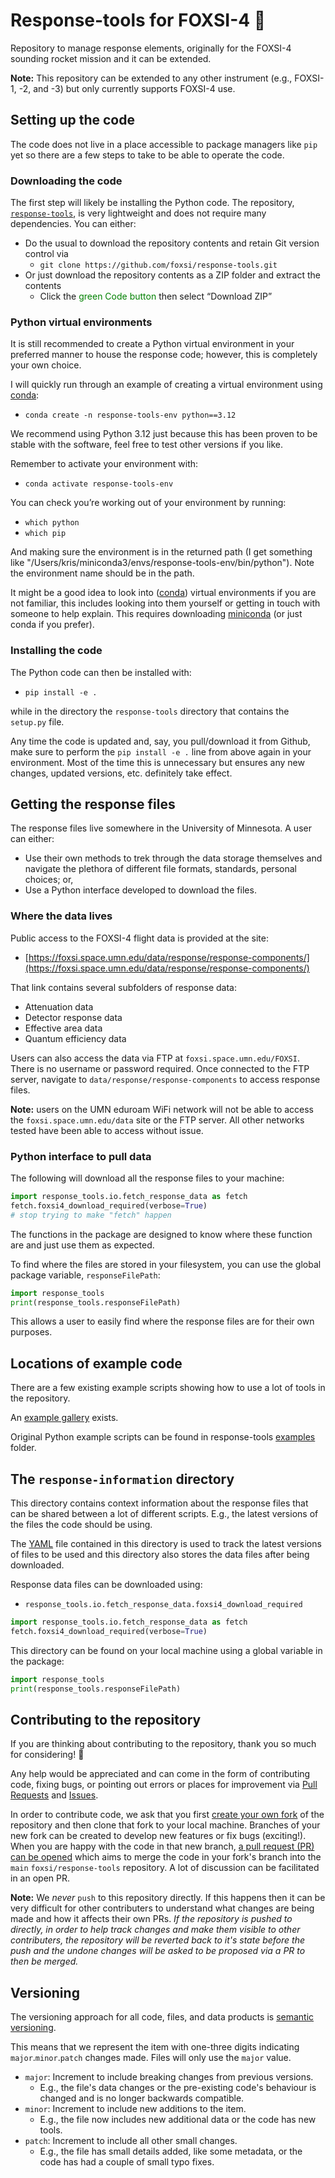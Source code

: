 # Response-tools for FOXSI-4 <span>&#129418;</span>

Repository to manage response elements, originally for the FOXSI-4 sounding rocket mission and it can be extended.

**Note:** This repository can be extended to any other instrument (e.g., FOXSI-1, -2, and -3) but only currently supports FOXSI-4 use.

## Setting up the code

The code does not live in a place accessible to package managers like `pip` yet so there are a few steps to take to be able to operate the code.

### Downloading the code

The first step will likely be installing the Python code. The repository, [`response-tools`](https://github.com/foxsi/response-tools), is very lightweight and does not require many dependencies. You can either:

- Do the usual to download the repository contents and retain Git version control via
  - `git clone https://github.com/foxsi/response-tools.git`
- Or just download the repository contents as a ZIP folder and extract the contents
  - Click the <span style="color:green">green Code button</span> then select “Download ZIP”

### Python virtual environments

It is still recommended to create a Python virtual environment in your preferred manner to house the response code; however, this is completely your own choice.

I will quickly run through an example of creating a virtual environment using [conda](https://docs.conda.io/projects/conda/en/stable/index.html):

- `conda create -n response-tools-env python==3.12`

We recommend using Python 3.12 just because this has been proven to be stable with the software, feel free to test other versions if you like.

Remember to activate your environment with:

- `conda activate response-tools-env`

You can check you’re working out of your environment by running:

- `which python`
- `which pip`
  
And making sure the environment is in the returned path (I get something like "/Users/kris/miniconda3/envs/response-tools-env/bin/python"). Note the environment name should be in the path.

It might be a good idea to look into ([conda](https://conda.io/projects/conda/en/latest/user-guide/tasks/manage-environments.html)) virtual environments if you are not familiar, this includes looking into them yourself or getting in touch with someone to help explain. This requires downloading [miniconda](https://docs.anaconda.com/miniconda/install/#quick-command-line-install) (or just conda if you prefer).

### Installing the code

The Python code can then be installed with:

- `pip install -e .`

while in the directory the `response-tools` directory that contains the `setup.py` file.

Any time the code is updated and, say, you pull/download it from Github, make sure to perform the `pip install -e .` line from above again in your environment. Most of the time this is unnecessary but ensures any new changes, updated versions, etc. definitely take effect.

## Getting the response files

The response files live somewhere in the University of Minnesota. A user can either:

- Use their own methods to trek through the data storage themselves and navigate the plethora of different file formats, standards, personal choices; or,
- Use a Python interface developed to download the files.

### Where the data lives

Public access to the FOXSI-4 flight data is provided at the site:

- [https://foxsi.space.umn.edu/data/response/response-components/](https://foxsi.space.umn.edu/data/response/response-components/)

That link contains several subfolders of response data:

- Attenuation data
- Detector response data
- Effective area data
- Quantum efficiency data

Users can also access the data via FTP at `foxsi.space.umn.edu/FOXSI`. There is no username or password required. Once connected to the FTP server, navigate to `data/response/response-components` to access response files.

**Note:** users on the UMN eduroam WiFi network will not be able to access the `foxsi.space.umn.edu/data` site or the FTP server. All other networks tested have been able to access without issue.

### Python interface to pull data

The following will download all the response files to your machine:

```python
import response_tools.io.fetch_response_data as fetch
fetch.foxsi4_download_required(verbose=True)
# stop trying to make "fetch" happen
```

The functions in the package are designed to know where these function are and just use them as expected.

To find where the files are stored in your filesystem, you can use the global package variable, `responseFilePath`:

```python
import response_tools
print(response_tools.responseFilePath)
```

This allows a user to easily find where the response files are for their own purposes.

## Locations of example code

There are a few existing example scripts showing how to use a lot of tools in the repository.

An [example gallery](auto_examples/index) exists.

Original Python example scripts can be found in response-tools [examples](https://github.com/foxsi/response-tools/tree/main/examples) folder.

## The `response-information` directory

This directory contains context information about the response files that can be shared between a lot of different scripts. E.g., the latest versions of the files the code should be using.

The [YAML](https://github.com/foxsi/response-tools/tree/main/response_tools/response-information) file contained in this directory is used to track the latest versions of files to be used and this directory also stores the data files after being downloaded.

Response data files can be downloaded using:

- `response_tools.io.fetch_response_data.foxsi4_download_required` 

```python
import response_tools.io.fetch_response_data as fetch
fetch.foxsi4_download_required(verbose=True) 
```

This directory can be found on your local machine using a global variable in the package:

```python
import response_tools
print(response_tools.responseFilePath)
```

## Contributing to the repository

If you are thinking about contributing to the repository, thank you so much for considering! <span>&#127881;</span>

Any help would be appreciated and can come in the form of contributing code, fixing bugs, or pointing out errors or places for improvement via [Pull Requests](https://github.com/foxsi/response-tools/pulls) and [Issues](https://github.com/foxsi/response-tools/issues).

In order to contribute code, we ask that you first [create your own fork](https://docs.github.com/en/pull-requests/collaborating-with-pull-requests/working-with-forks/fork-a-repo) of the repository and then clone that fork to your local machine. Branches of your new fork can be created to develop new features or fix bugs (exciting!). When you are happy with the code in that new branch, [a pull request (PR) can be opened](https://docs.github.com/en/pull-requests/collaborating-with-pull-requests/proposing-changes-to-your-work-with-pull-requests/creating-a-pull-request) which aims to merge the code in your fork's branch into the `main` `foxsi/response-tools` repository. A lot of discussion can be facilitated in an open PR.

**Note:** We _never_ `push` to this repository directly. If this happens then it can be very difficult for other contributers to understand what changes are being made and how it affects their own PRs. _If the repository is pushed to directly, in order to help track changes and make them visible to other contributers, the repository will be reverted back to it's state before the push and the undone changes will be asked to be proposed via a PR to then be merged._

## Versioning

The versioning approach for all code, files, and data products is [semantic versioning](https://en.wikipedia.org/wiki/Software_versioning#Semantic_versioning).

This means that we represent the item with one-three digits indicating `major`.`minor`.`patch` changes made. Files will only use the `major` value.

- `major`: Increment to include breaking changes from previous versions.
  - E.g., the file's data changes or the pre-existing code's behaviour is changed and is no longer backwards compatible.
- `minor`: Increment to include new additions to the item.
  - E.g., the file now includes new additional data or the code has new tools.
- `patch`: Increment to include all other small changes.
  - E.g., the file has small details added, like some metadata, or the code has had a couple of small typo fixes.
